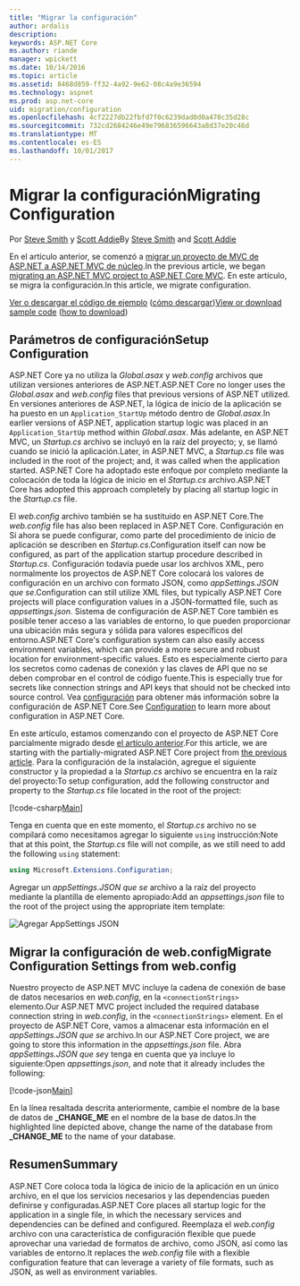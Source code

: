 ```yaml
---
title: "Migrar la configuración"
author: ardalis
description: 
keywords: ASP.NET Core
ms.author: riande
manager: wpickett
ms.date: 10/14/2016
ms.topic: article
ms.assetid: 8468d859-ff32-4a92-9e62-08c4a9e36594
ms.technology: aspnet
ms.prod: asp.net-core
uid: migration/configuration
ms.openlocfilehash: 4cf2227db22fbfd7f0c6239dad0d0a470c35d28c
ms.sourcegitcommit: 732cd2684246e49e796836596643a8d37e20c46d
ms.translationtype: MT
ms.contentlocale: es-ES
ms.lasthandoff: 10/01/2017
---
```

# <a name="migrating-configuration"></a><span data-ttu-id="f3e8e-103">Migrar la configuración</span><span class="sxs-lookup"><span data-stu-id="f3e8e-103">Migrating Configuration</span></span>

<span data-ttu-id="f3e8e-104">Por [Steve Smith](https://ardalis.com/) y [Scott Addie](https://scottaddie.com)</span><span class="sxs-lookup"><span data-stu-id="f3e8e-104">By [Steve Smith](https://ardalis.com/) and [Scott Addie](https://scottaddie.com)</span></span>

<span data-ttu-id="f3e8e-105">En el artículo anterior, se comenzó a [migrar un proyecto de MVC de ASP.NET a ASP.NET MVC de núcleo](mvc.md).</span><span class="sxs-lookup"><span data-stu-id="f3e8e-105">In the previous article, we began [migrating an ASP.NET MVC project to ASP.NET Core MVC](mvc.md).</span></span> <span data-ttu-id="f3e8e-106">En este artículo, se migra la configuración.</span><span class="sxs-lookup"><span data-stu-id="f3e8e-106">In this article, we migrate configuration.</span></span>

<span data-ttu-id="f3e8e-107">[Ver o descargar el código de ejemplo](https://github.com/aspnet/Docs/tree/master/aspnetcore/migration/configuration/samples) ([cómo descargar](xref:tutorials/index#how-to-download-a-sample))</span><span class="sxs-lookup"><span data-stu-id="f3e8e-107">[View or download sample code](https://github.com/aspnet/Docs/tree/master/aspnetcore/migration/configuration/samples) ([how to download](xref:tutorials/index#how-to-download-a-sample))</span></span>

## <a name="setup-configuration"></a><span data-ttu-id="f3e8e-108">Parámetros de configuración</span><span class="sxs-lookup"><span data-stu-id="f3e8e-108">Setup Configuration</span></span>

<span data-ttu-id="f3e8e-109">ASP.NET Core ya no utiliza la *Global.asax* y *web.config* archivos que utilizan versiones anteriores de ASP.NET.</span><span class="sxs-lookup"><span data-stu-id="f3e8e-109">ASP.NET Core no longer uses the *Global.asax* and *web.config* files that previous versions of ASP.NET utilized.</span></span> <span data-ttu-id="f3e8e-110">En versiones anteriores de ASP.NET, la lógica de inicio de la aplicación se ha puesto en un `Application_StartUp` método dentro de *Global.asax*.</span><span class="sxs-lookup"><span data-stu-id="f3e8e-110">In earlier versions of ASP.NET, application startup logic was placed in an `Application_StartUp` method within *Global.asax*.</span></span> <span data-ttu-id="f3e8e-111">Más adelante, en ASP.NET MVC, un *Startup.cs* archivo se incluyó en la raíz del proyecto; y, se llamó cuando se inició la aplicación.</span><span class="sxs-lookup"><span data-stu-id="f3e8e-111">Later, in ASP.NET MVC, a *Startup.cs* file was included in the root of the project; and, it was called when the application started.</span></span> <span data-ttu-id="f3e8e-112">ASP.NET Core ha adoptado este enfoque por completo mediante la colocación de toda la lógica de inicio en el *Startup.cs* archivo.</span><span class="sxs-lookup"><span data-stu-id="f3e8e-112">ASP.NET Core has adopted this approach completely by placing all startup logic in the *Startup.cs* file.</span></span>

<span data-ttu-id="f3e8e-113">El *web.config* archivo también se ha sustituido en ASP.NET Core.</span><span class="sxs-lookup"><span data-stu-id="f3e8e-113">The *web.config* file has also been replaced in ASP.NET Core.</span></span> <span data-ttu-id="f3e8e-114">Configuración en Sí ahora se puede configurar, como parte del procedimiento de inicio de aplicación se describen en *Startup.cs*.</span><span class="sxs-lookup"><span data-stu-id="f3e8e-114">Configuration itself can now be configured, as part of the application startup procedure described in *Startup.cs*.</span></span> <span data-ttu-id="f3e8e-115">Configuración todavía puede usar los archivos XML, pero normalmente los proyectos de ASP.NET Core colocará los valores de configuración en un archivo con formato JSON, como *appSettings.JSON que se*.</span><span class="sxs-lookup"><span data-stu-id="f3e8e-115">Configuration can still utilize XML files, but typically ASP.NET Core projects will place configuration values in a JSON-formatted file, such as *appsettings.json*.</span></span> <span data-ttu-id="f3e8e-116">Sistema de configuración de ASP.NET Core también es posible tener acceso a las variables de entorno, lo que pueden proporcionar una ubicación más segura y sólida para valores específicos del entorno.</span><span class="sxs-lookup"><span data-stu-id="f3e8e-116">ASP.NET Core's configuration system can also easily access environment variables, which can provide a more secure and robust location for environment-specific values.</span></span> <span data-ttu-id="f3e8e-117">Esto es especialmente cierto para los secretos como cadenas de conexión y las claves de API que no se deben comprobar en el control de código fuente.</span><span class="sxs-lookup"><span data-stu-id="f3e8e-117">This is especially true for secrets like connection strings and API keys that should not be checked into source control.</span></span> <span data-ttu-id="f3e8e-118">Vea [configuración](../fundamentals/configuration.md) para obtener más información sobre la configuración de ASP.NET Core.</span><span class="sxs-lookup"><span data-stu-id="f3e8e-118">See [Configuration](../fundamentals/configuration.md) to learn more about configuration in ASP.NET Core.</span></span>

<span data-ttu-id="f3e8e-119">En este artículo, estamos comenzando con el proyecto de ASP.NET Core parcialmente migrado desde [el artículo anterior](mvc.md).</span><span class="sxs-lookup"><span data-stu-id="f3e8e-119">For this article, we are starting with the partially-migrated ASP.NET Core project from [the previous article](mvc.md).</span></span> <span data-ttu-id="f3e8e-120">Para la configuración de la instalación, agregue el siguiente constructor y la propiedad a la *Startup.cs* archivo se encuentra en la raíz del proyecto:</span><span class="sxs-lookup"><span data-stu-id="f3e8e-120">To setup configuration, add the following constructor and property to the *Startup.cs* file located in the root of the project:</span></span>

[!code-csharp[Main](configuration/samples/WebApp1/src/WebApp1/Startup.cs?range=11-21)]

<span data-ttu-id="f3e8e-121">Tenga en cuenta que en este momento, el *Startup.cs* archivo no se compilará como necesitamos agregar lo siguiente `using` instrucción:</span><span class="sxs-lookup"><span data-stu-id="f3e8e-121">Note that at this point, the *Startup.cs* file will not compile, as we still need to add the following `using` statement:</span></span>

```csharp
using Microsoft.Extensions.Configuration;
```

<span data-ttu-id="f3e8e-122">Agregar un *appSettings.JSON que se* archivo a la raíz del proyecto mediante la plantilla de elemento apropiado:</span><span class="sxs-lookup"><span data-stu-id="f3e8e-122">Add an *appsettings.json* file to the root of the project using the appropriate item template:</span></span>

![Agregar AppSettings JSON](configuration/_static/add-appsettings-json.png)

## <a name="migrate-configuration-settings-from-webconfig"></a><span data-ttu-id="f3e8e-124">Migrar la configuración de web.config</span><span class="sxs-lookup"><span data-stu-id="f3e8e-124">Migrate Configuration Settings from web.config</span></span>

<span data-ttu-id="f3e8e-125">Nuestro proyecto de ASP.NET MVC incluye la cadena de conexión de base de datos necesarios en *web.config*, en la `<connectionStrings>` elemento.</span><span class="sxs-lookup"><span data-stu-id="f3e8e-125">Our ASP.NET MVC project included the required database connection string in *web.config*, in the `<connectionStrings>` element.</span></span> <span data-ttu-id="f3e8e-126">En el proyecto de ASP.NET Core, vamos a almacenar esta información en el *appSettings.JSON que se* archivo.</span><span class="sxs-lookup"><span data-stu-id="f3e8e-126">In our ASP.NET Core project, we are going to store this information in the *appsettings.json* file.</span></span> <span data-ttu-id="f3e8e-127">Abra *appSettings.JSON que se*y tenga en cuenta que ya incluye lo siguiente:</span><span class="sxs-lookup"><span data-stu-id="f3e8e-127">Open *appsettings.json*, and note that it already includes the following:</span></span>

[!code-json[Main](../migration/configuration/samples/WebApp1/src/WebApp1/appsettings.json?highlight=4)]


<span data-ttu-id="f3e8e-128">En la línea resaltada descrita anteriormente, cambie el nombre de la base de datos de **_CHANGE_ME** en el nombre de la base de datos.</span><span class="sxs-lookup"><span data-stu-id="f3e8e-128">In the highlighted line depicted above, change the name of the database from **_CHANGE_ME** to the name of your database.</span></span>

## <a name="summary"></a><span data-ttu-id="f3e8e-129">Resumen</span><span class="sxs-lookup"><span data-stu-id="f3e8e-129">Summary</span></span>

<span data-ttu-id="f3e8e-130">ASP.NET Core coloca toda la lógica de inicio de la aplicación en un único archivo, en el que los servicios necesarios y las dependencias pueden definirse y configuradas.</span><span class="sxs-lookup"><span data-stu-id="f3e8e-130">ASP.NET Core places all startup logic for the application in a single file, in which the necessary services and dependencies can be defined and configured.</span></span> <span data-ttu-id="f3e8e-131">Reemplaza el *web.config* archivo con una característica de configuración flexible que puede aprovechar una variedad de formatos de archivo, como JSON, así como las variables de entorno.</span><span class="sxs-lookup"><span data-stu-id="f3e8e-131">It replaces the *web.config* file with a flexible configuration feature that can leverage a variety of file formats, such as JSON, as well as environment variables.</span></span>
